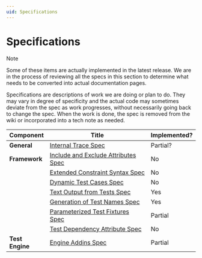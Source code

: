 ```yaml
---
uid: Specifications
---
```


# Specifications


> [!NOTE]
> Some of these items are actually implemented in the latest release. We are in the process of reviewing all the specs in this section to determine what needs to be converted into actual documentation pages.
 
Specifications are descriptions of work we are doing or plan to do. They may vary in degree of specificity and the actual code may sometimes deviate from the spec as work progresses, without necessarily going back to change the spec. When the work is done, the spec is removed from the wiki or incorporated into a tech note as needed.

|  Component      |  Title                                     |  Implemented?  |
|-----------------|--------------------------------------------|----------------|
|   **General**   | [Internal Trace Spec](Internal-Trace-Spec.md)                    | Partial?       |
|  **Framework**  | [Include and Exclude Attributes Spec](Include-and-Exclude-Attributes-Spec.md)    | No             |
|                 | [Extended Constraint Syntax Spec](Extended-Constraint-Syntax-Spec.md)        | No             |
|                 | [Dynamic Test Cases Spec](Dynamic-Test-Cases-Spec.md)               | No             |
|                 | [Text Output from Tests Spec](Text-Output-From-Tests-Spec.md)            | Yes            |
|                 | [Generation of Test Names Spec](Generation-of-Test-Names-Spec.md)          | Yes            |
|                 | [Parameterized Test Fixtures Spec](Parameterized-Test-Fixtures-Spec.md)      | Partial        |
|                 | [Test Dependency Attribute Spec](Test-Dependency-Attribute-Spec.md)         | No             |
| **Test Engine** | [Engine Addins Spec](Engine-Addins-Spec.md)                     | Partial        |
